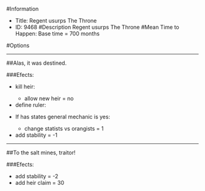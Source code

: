 #Information
 - Title: Regent usurps The Throne
 - ID: 9468
#Description
Regent usurps The Throne
#Mean Time to Happen:
Base time = 700 months

#Options

___
##Alas, it was destined.

###Efects:<ul><li>kill heir:</li><ul><li>allow new heir = no</li></ul><li>define ruler:</li><ul></ul><li>If has states general mechanic is yes:</li><ul><li>change statists vs orangists = 1</li></ul><li>add stability = -1</li></ul>

___
##To the salt mines, traitor!

###Efects:<ul><li>add stability = -2</li><li>add heir claim = 30</li></ul>
